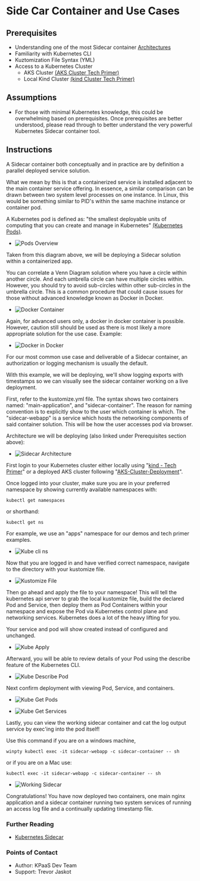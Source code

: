 # Side Car Container and Use Cases


## Prerequisites
- Understanding one of the most Sidecar container [Architectures](https://carmax.sharepoint.com/:b:/s/HCSCloudTeam/EagVIbDXHWVHu0a347Yox1ABCXvULle3gz8tj6IcMLY1wA?e=ZXxbCl) 
- Familiarity with Kubernetes CLI
- Kuztomization File Syntax (YML)
- Access to a Kubernetes Cluster
  - AKS Cluster [(AKS Cluster Tech Primer)](https://github.com/CarMax-Internal/AKS-Cluster-Deployment)
  - Local Kind Cluster [(kind Cluster Tech Primer)](https://github.com/CarMax-Internal/kind/tree/main)


## Assumptions
- For those with minimal Kubernetes knowledge, this could be overwhelming based on prerequisites. Once 
prerequisites are better understood, please read through to better understand the very powerful Kubernetes 
Sidecar container tool. 


## Instructions

A Sidecar container both conceptually and in practice are by definition a parallel deployed service solution.

What we mean by this is that a containerized service is installed adjacent to the main container service offering.
In essence, a similar comparison can be drawn between two system level processes on one instance. In Linux, this
would be something similar to PID's within the same machine instance or container pod.

A Kubernetes pod is defined as: "the smallest deployable units of computing that you can create and manage in Kubernetes"
[(Kubernetes Pods)](https://kubernetes.io/docs/concepts/workloads/pods/).

- ![Pods Overview](./images/pods_overview.PNG)

Taken from this diagram above, we will be deploying a Sidecar solution within a containerized app.

You can correlate a Venn Diagram solution where you have a circle within another circle. And each umbrella circle can
have multiple circles within. However, you should try to avoid sub-circles within other sub-circles in the umbrella 
circle. This is a common procedure that could cause issues for those without advanced knowledge known as
Docker in Docker.

- ![Docker Container](./images/docker_engine.png)

Again, for advanced users only, a docker in docker container is possible. However, caution still should be used as there
is most likely a more appropriate solution for the use case. Example:

- ![Docker in Docker](./images/docker_in_docker.png)


For our most common use case and deliverable of a Sidecar container, an authorization or logging mechanism 
is usually the default.

With this example, we will be deploying, we'll show logging exports with timestamps so we can visually see the 
sidecar container working on a live deployment.

First, refer to the kustomize.yml file. The syntax shows two containers named: "main-application", and 
"sidecar-container". The reason for naming convention is to explicitly show to the user which container is which.
The "sidecar-webapp" is a service which hosts the networking components of said container solution. This will be 
how the user accesses pod via browser.

Architecture we will be deploying (also linked under Prerequisites section above):
- ![Sidecar Architecture](./images/sidecar_arch.png)

First login to your Kubernetes cluster either locally using 
"[kind - Tech Primer](https://github.com/CarMax-Internal/kind/tree/main)" or a deployed AKS cluster
following
"[AKS-Cluster-Deployment](https://github.com/CarMax-Internal/AKS-Cluster-Deployment)".

Once logged into your cluster, make sure you are in your preferred namespace by showing currently available
namespaces with:

```shell
kubectl get namespaces
```
or shorthand:
```shell
kubectl get ns
```

For example, we use an "apps" namespace for our demos and tech primer examples.

- ![Kube cli ns](./images/kube_cli_ns.png)

Now that you are logged in and have verified correct namespace, navigate to the directory with your kustomize file.

- ![Kustomize File](./images/kustomize_location.png)

Then go ahead and apply the file to your namespace! This will tell the kubernetes api server to grab the local
kustomize file, build the declared Pod and Service, then deploy them as Pod Containers within your namespace and 
expose the Pod via Kubernetes control plane and networking services. Kubernetes does a lot of the heavy lifting for you. 

Your service and pod will show created instead of configured and unchanged.
- ![Kube Apply](./images/k_apply.png)

Afterward, you will be able to review details of your Pod using the describe feature of the Kubernetes CLI.
- ![Kube Describe Pod](./images/describe_pod.png)

Next confirm deployment with viewing Pod, Service, and containers.

- ![Kube Get Pods](./images/k_get_pods.png)

- ![Kube Get Services](./images/k_get_services.png)

Lastly, you can view the working sidecar container and cat the log output service by exec'ing into the pod itself!

Use this command if you are on a windows machine, 
```shell
winpty kubectl exec -it sidecar-webapp -c sidecar-container -- sh
```


or if you are on a Mac use:
```shell
kubectl exec -it sidecar-webapp -c sidecar-container -- sh
```

- ![Working Sidecar](./images/working_sidecar.png)

Congratulations! You have now deployed two containers, one main nginx application and a sidecar container running
two system services of running an access log file and a continually updating timestamp file.



### Further Reading
- [Kubernetes Sidecar](https://kubernetes.io/blog/2023/08/25/native-sidecar-containers/)


### Points of Contact
- Author: KPaaS Dev Team
- Support: Trevor Jaskot
